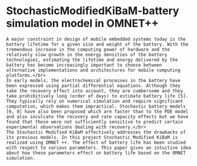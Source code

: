 # StochasticModifiedKiBaM-battery simulation model in OMNET++
    A major constraint in design of mobile embedded systems today is the battery lifetime for a given size and weight of the battery. With the tremendous increase in the computing power of hardware and the relatively slow growth in the energy densities of the battery technologies, estimating the lifetime and energy delivered by the battery has become increasingly important to choose between alternative implementations and architectures for mobile computing platforms.</br>
    In early models, the electrochemical processes in the battery have been expressed using partial differential equations. Although they take the recovery effect into account, they are cumbersome and they take prohibitively long (order of days) to estimate battery life [5]. They typically rely on numerical simulation and require significant computation, which makes them impractical. Stochastic battery models [6, 8] have also been proposed which are faster than to the PDE model and also inculcate the recovery and rate capacity effects but we have found that these were not sufficiently sensitive to predict certain experimental observations dealing with recovery.</br>
    The Stochastic Modified KiBaM effectively addresses the drawbacks of its previous models. In this project Stochastic Modified KiBaM is realized using OMNET ++. The effect of battery life has been studied with respect to various parameters. This paper gives an intuitive idea about how these parameters effect on battery life based on the OMNET simulation.
